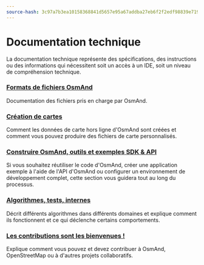 ```yaml
---
source-hash: 3c97a7b3ea10158368841d5657e95a67addba27eb6f2f2edf98839e7190b45fc 
---
```

# Documentation technique


La documentation technique représente des spécifications, des instructions ou des informations qui nécessitent soit un accès à un IDE, soit un niveau de compréhension technique.

### [Formats de fichiers OsmAnd](./osmand-file-formats/index.md)

Documentation des fichiers pris en charge par OsmAnd.

### [Création de cartes](./map-creation/index.md)

Comment les données de carte hors ligne d'OsmAnd sont créées et comment vous pouvez produire des fichiers de carte personnalisés.

### [Construire OsmAnd, outils et exemples SDK & API](./build-osmand/index.md)

Si vous souhaitez réutiliser le code d'OsmAnd, créer une application exemple à l'aide de l'API d'OsmAnd ou configurer un environnement de développement complet, cette section vous guidera tout au long du processus.

### [Algorithmes, tests, internes](./algorithms/index.md)

Décrit différents algorithmes dans différents domaines et explique comment ils fonctionnent et ce qui déclenche certains comportements.

### [Les contributions sont les bienvenues !](./contributions/index.md)

Explique comment vous pouvez et devez contribuer à OsmAnd, OpenStreetMap ou à d'autres projets collaboratifs.

